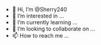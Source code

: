 - 👋 Hi, I’m @Sherry240
- 👀 I’m interested in ...
- 🌱 I’m currently learning ...
- 💞️ I’m looking to collaborate on ...
- 📫 How to reach me ...

<!---
Sherry240/Sherry240 is a ✨ special ✨ repository because its `README.md` (this file) appears on your GitHub profile.
You can click the Preview link to take a look at your changes.
--->
